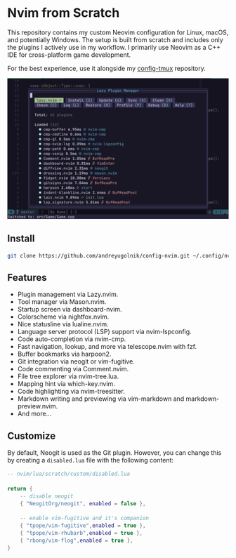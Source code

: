 # Nvim from Scratch

This repository contains my custom Neovim configuration for Linux, macOS, and potentially Windows. The setup is built from scratch and includes only the plugins I actively use in my workflow. I primarily use Neovim as a C++ IDE for cross-platform game development.

For the best experience, use it alongside my [config-tmux](https://github.com/andreyugolnik/config-tmux.git) repository.

![Nvim wiht Lazy](https://github.com/andreyugolnik/config-nvim/blob/master/nvim-lazy.png?raw=true)

## Install

```sh
git clone https://github.com/andreyugolnik/config-nvim.git ~/.config/nvim
```

## Features

- Plugin management via Lazy.nvim.
- Tool manager via Mason.nvim.
- Startup screen via dashboard-nvim.
- Colorscheme via nightfox.nvim.
- Nice statusline via lualine.nvim.
- Language server protocol (LSP) support via nvim-lspconfig.
- Code auto-completion via nvim-cmp.
- Fast navigation, lookup, and more via telescope.nvim with fzf.
- Buffer bookmarks via harpoon2.
- Git integration via neogit or vim-fugitive.
- Code commenting via Comment.nvim.
- File tree explorer via nvim-tree.lua.
- Mapping hint via which-key.nvim.
- Code highlighting via nvim-treesitter.
- Markdown writing and previewing via vim-markdown and markdown-preview.nvim.
- And more...

## Customize

By default, Neogit is used as the Git plugin. However, you can change this by creating a `disabled.lua` file with the following content:

```lua
-- nvim/lua/scratch/custom/disabled.lua

return {
    -- disable neogit
    { "NeogitOrg/neogit", enabled = false },

    -- enable vim-fugitive and it's companion
    { "tpope/vim-fugitive",enabled = true },
    { "tpope/vim-rhubarb",enabled = true },
    { "rbong/vim-flog",enabled = true },
}

```
